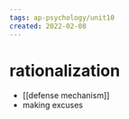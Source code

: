 ```yaml
---
tags: ap-psychology/unit10 
created: 2022-02-08
---
```


# rationalization

- [[defense mechanism]]
- making excuses 
